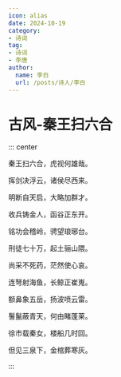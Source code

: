 ```yaml
---
icon: alias
date: 2024-10-19
category:
- 诗词
tag:
- 诗词
- 李唐
author:
  name: 李白
  url: /posts/诗人/李白
---
```


# 古风-秦王扫六合

<!-- more -->

::: center

秦王扫六合，虎视何雄哉。

挥剑决浮云，诸侯尽西来。

明断自天启，大略加群才。

收兵铸金人，函谷正东开。

铭功会稽岭，骋望琅琊台。

刑徒七十万，起土骊山隈。

尚采不死药，茫然使心哀。

连弩射海鱼，长鲸正崔嵬。

额鼻象五岳，扬波喷云雷。

鬐鬣蔽青天，何由睹蓬莱。

徐巿载秦女，楼船几时回。

但见三泉下，金棺葬寒灰。

:::


